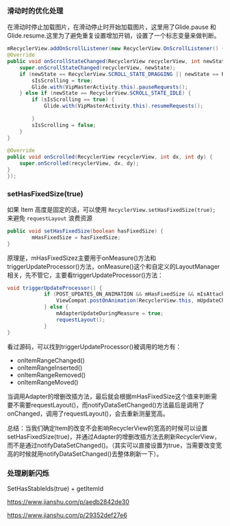 ### 滑动时的优化处理

在滑动时停止加载图片，在滑动停止时开始加载图片，这里用了Glide.pause 和Glide.resume.这里为了避免重复设置增加开销，设置了一个标志变量来做判断。

```java
mRecyclerView.addOnScrollListener(new RecyclerView.OnScrollListener() {
@Override
public void onScrollStateChanged(RecyclerView recyclerView, int newState) {
    super.onScrollStateChanged(recyclerView, newState);
    if (newState == RecyclerView.SCROLL_STATE_DRAGGING || newState == RecyclerView.SCROLL_STATE_SETTLING) {
        sIsScrolling = true;
        Glide.with(VipMasterActivity.this).pauseRequests();
    } else if (newState == RecyclerView.SCROLL_STATE_IDLE) {
        if (sIsScrolling == true) {
            Glide.with(VipMasterActivity.this).resumeRequests();
 
        }
        sIsScrolling = false;
    }
}
 
@Override
public void onScrolled(RecyclerView recyclerView, int dx, int dy) {
    super.onScrolled(recyclerView, dx, dy);
}
});
```



### setHasFixedSize(true)

如果 Item 高度是固定的话，可以使用 `RecyclerView.setHasFixedSize(true);` 来避免 `requestLayout` 浪费资源

```java
public void setHasFixedSize(boolean hasFixedSize) {
        mHasFixedSize = hasFixedSize;
}
```

原理是，mHasFixedSizez主要用于onMeasure()方法和triggerUpdateProcessor()方法，onMeasure()这个和自定义的LayoutManager相关，先不管它，主要看triggerUpdateProcessor()方法：

```java
void triggerUpdateProcessor() {
            if (POST_UPDATES_ON_ANIMATION && mHasFixedSize && mIsAttached) {
                ViewCompat.postOnAnimation(RecyclerView.this, mUpdateChildViewsRunnable);
            } else {
                mAdapterUpdateDuringMeasure = true;
                requestLayout();
            }
}
```

看过源码，可以找到triggerUpdateProcessor()被调用的地方有：

- onItemRangeChanged()
- onItemRangeInserted()
- onItemRangeRemoved()
- onItemRangeMoved()

当调用Adapter的增删改插方法，最后就会根据mHasFixedSize这个值来判断需要不需要requestLayout()，而notifyDataSetChanged()方法最后是调用了onChanged，调用了requestLayout()，会去重新测量宽高。

总结：当我们确定Item的改变不会影响RecyclerView的宽高的时候可以设置setHasFixedSize(true)，并通过Adapter的增删改插方法去刷新RecyclerView，而不是通过notifyDataSetChanged()。（其实可以直接设置为true，当需要改变宽高的时候就用notifyDataSetChanged()去整体刷新一下）。



### 处理刷新闪烁

SetHasStableIds(true) + getItemId 





https://www.jianshu.com/p/aedb2842de30

https://www.jianshu.com/p/29352def27e6